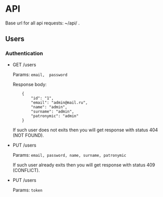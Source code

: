 # API

Base url for all api requests: ~/api/ .

## Users

### Authentication

* GET /users

    Params:
        ```
            email, 
            password
        ```

    Response body:
    
    ```
        {
            "id": "1",
            "email": "admin@mail.ru",
            "name": "admin",
            "surname": "admin",
            "patronymic": "admin"
        }
    ```
    If such user does not exits then you will get response with status 404 (NOT FOUND).


* PUT /users

    Params:
        ```
            email,
            password,
            name,
            surname,
            patronymic
        ```
        
    If such user already exits then you will get response with status 409 (CONFLICT).

* PUT /users

    Params:
        ```
            token
        ```